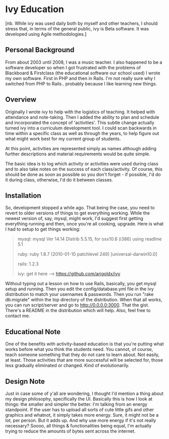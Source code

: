 Ivy Education
=============

[nb. While ivy was used daily both by myself and other teachers, I
should stress that, in terms of the general public, ivy is Beta
software. It was developed using Agile methodologies.]

Personal Background
-------------------

From about 2003 until 2008, I was a music teacher. I also happened to
be a software developer so when I got frustrated with the problems of
Blackboard & Firstclass (the educational software our school used) I
wrote my own software. First in PHP and then in Rails. I'm not really
sure why I switched from PHP to Rails.. probably because I like
learning new things.

Overview
--------

Originally I wrote ivy to help with the logistics of teaching. It
helped with attendance and note-taking. Then I added the ability to
plan and schedule and incorporated the concept of 'activities'. This
subtle change actually turned ivy into a curriculum development
tool. I could scan backwards in time within a specific class as well
as through the years, to help figure out what might work best for my
current group of students.

At this point, activities are represented simply as names although
adding further descriptions and material requirements would be quite
simple.

The basic idea is to log which activity or activities were used during
class and to also take notes on the success of each class/activity. Of
course, this should be done as soon as possible so you don't forget -
if possible, I'd do it during class, otherwise, I'd do it between
classes.

Installation
------------

So, development stopped a while ago. That being the case, you need to
revert to older versions of things to get everything working. While
the newest version of, say, mysql, might work, I'd suggest first
getting everything running and then, once you're all cooking,
upgrade. Here is what I had to setup to get things working:

> mysql: mysql Ver 14.14 Distrib 5.5.15, for osx10.6 (i386) using readline 5.1
>
> ruby: ruby 1.8.7 (2010-01-10 patchlevel 249) [universal-darwin10.0]
>
> rails: 1.2.3
>
> ivy: get it here --> https://github.com/arigoldx/ivy

Without typing out a lesson on how to use Rails, basically, you get
mysql setup and running. Then you edit the config/database.yml file in
the ivy distribution to match your usernames & passwords. Then you run
"rake db:migrate" within the top directory of the distribution. When
that all works, you can run script/server and go to
http://0.0.0.0:3000. That the gist. There's a README in the
distribution which will help. Also, feel free to contact me.

Educational Note
----------------

One of the benefits with activity-based education is that you're
putting what works before what you think the students need. You
cannot, of course, teach someone something that they do not care to
learn about. Not easily, at least. Those activities that are more
successful will be selected for, those less gradually eliminated or
changed. Kind of evolutionarily.

Design Note
-----------

Just in case some of y'all are wondering, I thought I'd mention a
thing about my design philosophy, specifically the UI. Basically this
is how I look at things: the smaller and simpler the better. I'm
talking from an energy standpoint. If the user has to upload all sorts
of cute little gifs and other graphics and whatnot, it simply takes
more energy. Sure, it might not be a lot, per person. But it adds
up. And why use more energy if it's not really necessary? Soooo, all
things & functionalities being equal, I'm actually trying to reduce
the amounts of bytes sent across the internet.
